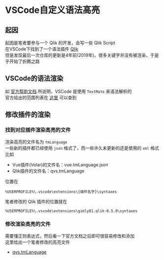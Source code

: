 # VSCode自定义语法高亮

## 起因
起因是笔者要参与一个 Qlik 的开发，会写一些 Qlik Script  
在VSCode下找到了一个语法插件 [Qlik](https://marketplace.visualstudio.com/items?itemName=Gimly81.qlik)  
但是发现最后一次仓库的更新是4年前(2019年)，很多关键字并没有被渲染，于是乎开始了折腾之路

## VSCode的语法渲染
如 [官方帮助文档](https://code.visualstudio.com/api/language-extensions/syntax-highlight-guide) 所说明，VSCode 是使用 ``TextMate`` 来语法解析的  
官方给出的范围列表在 [这里](https://macromates.com/manual/en/language_grammars) 可以查到

## 修改插件的渲染

### 找到对应插件渲染高亮的文件
渲染高亮的文件名为 ``tmLanguage``  
一些新的插件都已经使用 ``json`` 格式了，而一些许久未更新的还是使用的 ``xml`` 格式  
比如  
 - Vue插件(Volar)的文件名：vue.tmLanguage.json
 - Qlik插件的文件名：qvs.tmLanguage

位置在
```
%USERPROFILE%\.vscode\extensions\{插件名字}\syntaxes
```
笔者修改的 Qlik 插件的位置就在
```
%USERPROFILE%\.vscode\extensions\gimly81.qlik-0.5.0\syntaxes
```

### 修改渲染高亮的文件
需要懂正则表达式，然后看一下官方文档之后即可很容易修改和添加  
这里给出一个笔者修改的高亮文件  
- [qvs.tmLanguage](./VSCode-conf/custom-highlight/qvs.tmLanguage)
